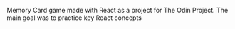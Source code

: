 Memory Card game made with React as a project for The Odin Project.
The main goal was to practice key React concepts